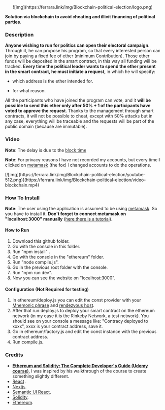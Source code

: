 <p align="center">![img](https://ferrara.link/img/Blockchain-political-election/logo.png)</p>

**Solution via blockchain to avoid cheating and illicit financing of political parties.**

### Description

**Anyone wishing to run for politics can open their electoral campaign.**
Through it, he can propose his program, so that every interested person can join by paying a fixed fee of ether (minimum Contribution).
Those ether funds will be deposited in the smart contract, in this way all funding will be tracked.
**Every time the political leader wants to spend the ether present in the smart contract, he must initiate a request**, in which he will specify:

- which address is the ether intended for.

- for what reason.

All the participants who have joined the program can vote, and it **will be possible to send this ether only after 50% + 1 of the participants have voted to approve the request**.
Thanks to the management through smart contracts, it will not be possible to cheat, except with 50% attacks but in any case, everything will be traceable and the requests will be part of the public domain (because are immutable).



### Video

**Note**: The delay is due to the [block time](https://www.investopedia.com/terms/b/block-time-cryptocurrency.asp) 

**Note**: For privacy reasons I have not recorded my accounts, but every time I clicked on [metamask](https://metamask.io/) (the fox) I changed accounts to do the operations.
<p>
[![img](https://ferrara.link/img/Blockchain-political-election/youtube-512.png)](https://ferrara.link/img/Blockchain-political-election/video-blockchain.mp4)<p align="center">

### How To Install

**Note**: The user using the application is assumed to be using [metamask](https://metamask.io/). So you have to install it. **Don't forget to connect metamask on "localhost:3000" manually** ([here there is a tutorial](https://www.saturn.network/blog/metamask-approve-connections-guide/)).

#### How to Run

1. Download this github folder.
2. Go with the console in this folder.
3. Run "npm install" .
4. Go with the console in the "ethereum" folder.
5. Run "node compile.js".
6. Go in the previous root folder with the console.
7. Run "npm run dev".
8. Now you can see the website on "localhost:3000".

#### Configuration (Not Required for testing)

1. In ethereum/deploy.js you can edit the const provider with your [Mnemonic phrase](https://en.bitcoinwiki.org/wiki/Mnemonic_phrase) and [rendezvous host](https://en.wikipedia.org/wiki/Bootstrapping_node).
2. After that run deploy.js to deploy your smart contract on the ethereum network (in my case it is the Rinkeby Network, a test network). You should see on your console a message like: "Contracy deployed to xxxx", xxxx is your contract address, save it.
3. Go in ethereum/factory.js and edit the const instance with the previous contract address.
4. Run compile.js.

### Credits

- [**Ethereum and Solidity: The Complete Developer's Guide (Udemy course)**](https://www.udemy.com/course/ethereum-and-solidity-the-complete-developers-guide/), I was inspired by his walkthrough of the course to create something slightly different.
- [React](https://it.reactjs.org/) .
- [Nextjs](https://nextjs.org/).
- [Semantic UI React](https://react.semantic-ui.com/).
- [Solidity](https://github.com/ethereum/solidity).
- [Ethereum](https://ethereum.org/it/).


